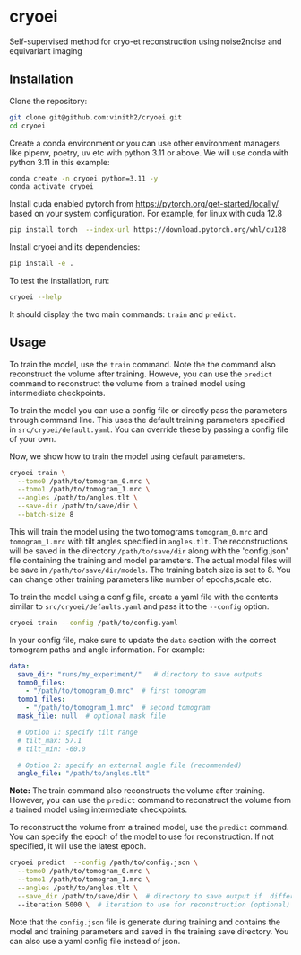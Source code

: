 # cryoei
Self-supervised method for cryo-et reconstruction using noise2noise and equivariant imaging

## Installation

Clone the repository:

```bash
git clone git@github.com:vinith2/cryoei.git
cd cryoei
```

Create a conda environment or you can use other environment managers like pipenv, poetry, uv etc with python 3.11 or above. We will use conda
with python 3.11 in this example:

```bash
conda create -n cryoei python=3.11 -y
conda activate cryoei
```
Install cuda enabled pytorch from https://pytorch.org/get-started/locally/ based on your system configuration. For example, for linux with cuda 12.8

```bash
pip install torch  --index-url https://download.pytorch.org/whl/cu128
``` 

Install cryoei and its dependencies:

```bash
pip install -e .
```
To test the installation, run:

```bash
cryoei --help
```
It should display the two main commands: `train` and `predict`.



## Usage
To train the model, use the `train` command. Note the the command also reconstruct the volume after training. Howeve, you can use the `predict` command to reconstruct the volume from a trained model using intermediate checkpoints.


To train the model you can use a config file or directly pass the parameters through command line. This uses the default training parameters specified in `src/cryoei/default.yaml`. You can override these by passing  a config file of your own. 

Now, we show how to train the model using default parameters. 

```bash
cryoei train \
  --tomo0 /path/to/tomogram_0.mrc \
  --tomo1 /path/to/tomogram_1.mrc \
  --angles /path/to/angles.tlt \
  --save-dir /path/to/save/dir \
  --batch-size 8
```

This will train the model using the two tomograms `tomogram_0.mrc` and `tomogram_1.mrc` with tilt angles specified in `angles.tlt`. The reconstructions will be saved in the directory `/path/to/save/dir` along with the 'config.json' file containing the training and model parameters. The actual model files will be save in `/path/to/save/dir/models`. The training batch size is set to 8. You can change other training parameters like number of epochs,scale etc. 


To train the model using a config file, create a yaml file with the contents similar to `src/cryoei/defaults.yaml` and pass it to the `--config` option. 
```bash
cryoei train --config /path/to/config.yaml
```

In your config file, make sure to update the  `data` section with the correct tomogram paths and angle information. For example:

```yaml
data:
  save_dir: "runs/my_experiment/"   # directory to save outputs
  tomo0_files: 
    - "/path/to/tomogram_0.mrc"  # first tomogram
  tomo1_files: 
    - "/path/to/tomogram_1.mrc"  # second tomogram
  mask_file: null  # optional mask file

  # Option 1: specify tilt range
  # tilt_max: 57.1
  # tilt_min: -60.0

  # Option 2: specify an external angle file (recommended)
  angle_file: "/path/to/angles.tlt"
```

**Note:** The train command also reconstructs the volume after training. However, you can use the `predict` command to reconstruct the volume from a trained model using intermediate checkpoints.


To reconstruct the volume from a trained model, use the `predict` command. You can specify the epoch of the model to use for reconstruction. If not specified, it will use the latest epoch.

```bash
cryoei predict  --config /path/to/config.json \
  --tomo0 /path/to/tomogram_0.mrc \
  --tomo1 /path/to/tomogram_1.mrc \
  --angles /path/to/angles.tlt \
  --save_dir /path/to/save/dir \  # directory to save output if  different from training (optional)
  --iteration 5000 \  # iteration to use for reconstruction (optional)
```
Note that the `config.json` file is generate during training and contains the model and training parameters and saved in the training save directory. You can also use a yaml config file instead of json. 

